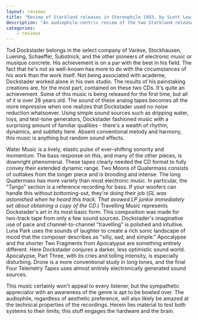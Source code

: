 ```yaml
---
layout: reviews
title: "Review of Starkland releases in Stereophile 1993, by Scott Lewis"
description: "An audiophile-centric review of the two Starkland releases"
categories:
    - reviews
---
```


Tod Dockstader belongs in the select company of Varèse, Stockhausen, Luening, Schaeffer, Subotnick, and the other pioneers of electronic music or musique concrete. His achievement is on a par with the best in his field. The fact that he's not as well-known has more to do with the circumstances of his work than the work itself. Not being associated with academe, Dockstader worked alone in his own studio. The results of his painstaking creations are, for the most part, contained on these two CDs. It's quite an achievement. Some of this music is being released for the first time, but all of it is over 28 years old. The sound of these analog tapes becomes all the more impressive when one realizes that Dockstader used no noise reduction whatsoever. Using simple sound sources such as dripping water, toys, and test-tone generators, Dockstader fashioned music with a surprising amount of familiar qualities - there's a wealth of rhythm, dynamics, and subtlety here. Absent conventional melody and harmony, this music is anything but random sound effects.

Water Music is a lively, elastic pulse of ever-shifting sonority and momentum. The bass response on this, and many of the other pieces, is downright phenomenal. These tapes clearly needed the CD format to fully convey their extended dynamic range. Two Moons of Quatermass consists of outtakes from the longer piece and is brooding and intense. The long Quatermass has more variety than most electronic music. In particular, the "Tango" section is a reference recording for bass. If your woofers can handle this without bottoming-out, they're doing their job (*GL was astonished when he heard this track. That avowed LP junkie immediately set about obtaining a copy of the CD.*) Travelling Music represents Dockstader's art in its most basic form. This composition was made for two-track tape from only a few sound sources. Dockstader's imaginative use of pace and channel-to-channel "travelling" is polished and intuitive. Luna Park uses the sounds of laughter to create a rich sonic landscape of mood that the composer describes as "silly, sad, and simple." Apocalypse and the shorter Two Fragments from Apocalypse are something entirely different. Here Dockstader conjures a darker, less optimistic sound world. Apocalypse, Part Three, with its cries and tolling intensity, is especially disturbing. Drone is a more conventional study in long tones, and the final Four Telemetry Tapes uses almost entirely electronically generated sound sources.

This music certainly won't appeal to every listener, but the sympathetic appreciator with an awareness of the genre is apt to be bowled over. The audiophile, regardless of aesthetic preference, will also likely be amazed at the technical properties of the recordings. Herein lies material to test both systems to their limits; this stuff engages the hardware and the brain.

